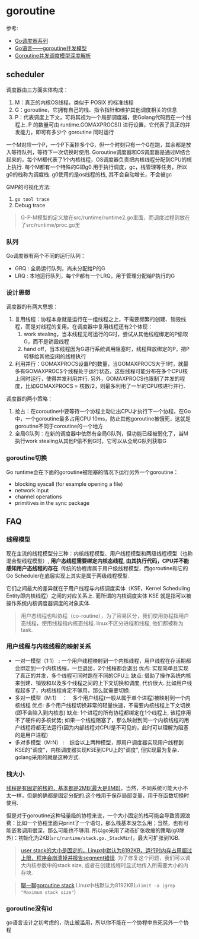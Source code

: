# goroutine
参考:
 - [Go调度器系列](http://lessisbetter.site/2019/03/10/golang-scheduler-1-history/)
 - [Go语言——goroutine并发模型](https://www.jianshu.com/p/f9024e250ac6)
 - [Goroutine并发调度模型深度解析](https://juejin.im/entry/5b2878c7f265da5977596ae2)

## scheduler
调度器由三方面实体构成：
1. M：真正的内核OS线程，类似于 POSIX 的标准线程
1. G：goroutine，它拥有自己的栈、指令指针和维护其他调度相关的信息
1. P：代表调度上下文，可将其视为一个局部调度器，使Golang代码跑在一个线程上. P 的数量可由 runtime.GOMAXPROCS() 进行设置，它代表了真正的并发能力，即可有多少个 goroutine 同时运行

一个M对应一个P，一个P下面挂多个G，但一个时刻只有一个G在跑，其余都是放入等待队列，等待下一次切换时使用.
Goroutine调度器和OS调度器是通过M结合起来的，每个M都代表了1个内核线程，OS调度器负责把内核线程分配到CPU的核上执行.
每个M都有一个特殊的G即g0.用于执行调度，gc，栈管理等任务，所以g0的栈称为调度栈. g0使用的是os线程的栈, 其不会自动增长，不会被gc

GMP的可视化方法:
1. `go tool trace`
1. Debug trace

> G-P-M模型的定义放在src/runtime/runtime2.go里面，而调度过程则放在了src/runtime/proc.go里

### 队列
Go调度器有两个不同的运行队列：
- GRQ : 全局运行队列，尚未分配给P的G
- LRQ : 本地运行队列，每个P都有一个LRQ，用于管理分配给P执行的G

### 设计思想
调度器的有两大思想：
1. 复用线程：协程本身就是运行在一组线程之上，不需要频繁的创建、销毁线程，而是对线程的复用。在调度器中复用线程还有2个体现：
    1. work stealing，当本线程无可运行的G时，尝试从其他线程绑定的P偷取G，而不是销毁线程
    1. hand off，当本线程因为G进行系统调用阻塞时，线程释放绑定的P，把P转移给其他空闲的线程执行
1. 利用并行：GOMAXPROCS设置P的数量，当GOMAXPROCS大于1时，就最多有GOMAXPROCS个线程处于运行状态，这些线程可能分布在多个CPU核上同时运行，使得并发利用并行. 另外，GOMAXPROCS也限制了并发的程度，比如GOMAXPROCS = 核数/2，则最多利用了一半的CPU核进行并行.

调度器的两小策略：
1. 抢占：在coroutine中要等待一个协程主动让出CPU才执行下一个协程，在Go中，一个goroutine最多占用CPU 10ms，防止其他goroutine被饿死，这就是goroutine不同于coroutine的一个地方
1. 全局G队列：在新的调度器中依然有全局G队列，但功能已经被弱化了，当M执行work stealing从其他P偷不到G时，它可以从全局G队列获取G

### goroutine切换
Go runtime会在下面的goroutine被阻塞的情况下运行另外一个goroutine：

- blocking syscall (for example opening a file)
- network input
- channel operations
- primitives in the sync package

## FAQ
### 线程模型
现在主流的线程模型分三种：内核线程模型、用户线程模型和两级线程模型（也称混合型线程模型）, **用户态线程需要绑定内核态线程, 由其执行代码，CPU并不能感知用户态线程的存在**.
传统的协程库属于用户级线程模型，而goroutine和它的Go Scheduler在底层实现上其实是属于两级线程模型.

它们之间最大的差异就在于用户线程与内核调度实体（KSE，Kernel Scheduling Entity即内核线程）之间的对应关系上. 而所谓的内核调度实体 KSE 就是指可以被操作系统内核调度器调度的对象实体.

> 用户态线程也叫协程（co-routine），为了容易区分，我们使用协程指用户态线程，使用线程指内核态线程.
> linux不区分进程和线程, 他们都被称为task.

### 用户线程与内核线程的映射关系
- 一对一模型（1:1） : 一个用户线程映射到一个内核线程，用户线程在存活期都会绑定到一个内核线程，一旦退出，2个线程都会退出
    优点: 实现简单且实现了真正的并发，多个线程可同时跑在不同的CPU上
    缺点: 借助了操作系统内核来创建、销毁和以及多个线程之间的上下文切换和调度, 代价很大. 比如用户线程起多了，内核线程肯定不够用，那么就需要切换.
- 多对一模型（M:1）　：　多个用户线程(一般从属于单个进程)被映射到一个内核线程
    优点: 多个用户线程切换非常的轻量快速，不需要内核线程上下文切换(即不会陷入到内核态)
    缺点: 1个进程的所有协程都绑定在1个线程上, 该程序用不了硬件的多核优势; 如果一个线程阻塞了，那么映射到同一个内核线程的用户线程将都无法运行(因为内部线程对CPU是不可见的，此时可以理解为阻塞的是用户进程)
- 多对多模型（M:N） :　综合以上两种模型，即用户调度器实现用户线程到KSE的"调度"，内核调度器实现KSE到CPU上的"调度", 但实现最为复杂．golang采用的就是这种方式.

### 栈大小
[线程是有固定的栈的，基本都是2MB(最大是8MB)](http://man7.org/linux/man-pages/man3/pthread_create.3.html)，当然，不同系统可能大小不太一样，但是的确都是固定分配的.这个栈用于保存局部变量，用于在函数切换时使用.

但是对于goroutine这种轻量级的协程来说，一个大小固定的栈可能会导致资源浪费：比如一个协程里面只print了一个语句，那么栈基本没怎么用；当然，也有可能嵌套调用很深，那么可能也不够用.
所以go采用了动态扩张收缩的策略(g0除外)：初始化为2KB(`src/runtime/stack.go._StackMin`)，最大可扩张到1GB.

> [user stack的大小是固定的，Linux中默认为8192KB，运行时内存占用超过上限，程序会崩溃掉并报告segment错误](https://studygolang.com/articles/10597). 为了修复这个问题，我们可以调大内核参数中的stack size, 或者在创建线程时显式地传入所需要大小的内存块.

> [聊一聊goroutine stack](https://kirk91.github.io/posts/2d571d09/)
> Linux中栈默认为8192KB(`ulimit -a |grep  "Maximum stack size"`)

### goroutine没有id
go语言设计之初考虑的，防止被滥用，所以你不能在一个协程中杀死另外一个协程
